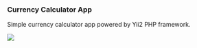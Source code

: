### Currency Calculator App
Simple currency calculator app powered by Yii2 PHP framework.

![](https://i.gyazo.com/8cab359f529f4eb125de6f99f8a7237e.png)
